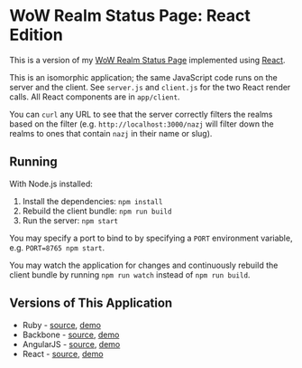 WoW Realm Status Page: React Edition
====================================

This is a version of my [WoW Realm Status Page](https://github.com/BinaryMuse/wow-realm-status-js) implemented using [React](http://facebook.github.io/react/).

This is an isomorphic application; the same JavaScript code runs on the server and the client. See `server.js` and `client.js` for the two React render calls. All React components are in `app/client`.

You can `curl` any URL to see that the server correctly filters the realms based on the filter (e.g. `http://localhost:3000/nazj` will filter down the realms to ones that contain `nazj` in their name or slug).

Running
-------

With Node.js installed:

1. Install the dependencies: `npm install`
2. Rebuild the client bundle: `npm run build`
3. Run the server: `npm start`

You may specify a port to bind to by specifying a `PORT` environment variable, e.g. `PORT=8765 npm start`.

You may watch the application for changes and continuously rebuild the client bundle by running `npm run watch` instead of `npm run build`.

Versions of This Application
----------------------------

* Ruby - [source](https://github.com/BinaryMuse/wow-realm-status), [demo](http://wowstatus.info/)
* Backbone - [source](https://github.com/BinaryMuse/wow-realm-status-js), [demo](http://binarymuse.github.io/wow-realm-status-js/)
* AngularJS - [source](https://github.com/BinaryMuse/wow-realm-status-angular), [demo](http://binarymuse.github.io/wow-realm-status-angular/)
* React - [source](https://github.com/BinaryMuse/wow-realm-status-react), [demo](http://wow-realm-status-react.herokuapp.com/)
